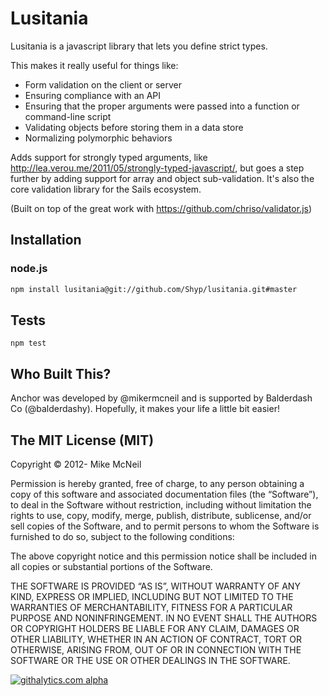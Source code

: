 Lusitania
=========

Lusitania is a javascript library that lets you define strict types.

This makes it really useful for things like:
+ Form validation on the client or server
+ Ensuring compliance with an API
+ Ensuring that the proper arguments were passed into a function or command-line script
+ Validating objects before storing them in a data store
+ Normalizing polymorphic behaviors

Adds support for strongly typed arguments, like http://lea.verou.me/2011/05/strongly-typed-javascript/, but goes a step further by adding support for array and object sub-validation.
It's also the core validation library for the Sails ecosystem.

(Built on top of the great work with https://github.com/chriso/validator.js)

## Installation

### node.js
```bash
npm install lusitania@git://github.com/Shyp/lusitania.git#master
```

<!--

## Basic Usage
```javascript
var anchor = require('anchor');

var userData = 'some string';

// This will guarantee that userData is a string
// If it's not, an error will be thrown
userData = anchor(userData).to('string');

// If you want to handle the error instead of throwing it, use a callback
anchor('something').to("string", function (err) {
  // Err is an error object with a subset of the original data that didn't pass
  // Specifying a callback will prevent an error from being thrown
});

```

## Objects
```javascript

// Limit data to match these requirements
var requirements = anchor({
  name: 'string',
  avatar: {
    path: 'string'
    name: 'string',
    size: 'int',
    type: 'string'
  }
});

// Unvalidated data from the user
var userData = {
  name: 'Elvis',
  avatar: {
    path: '/tmp/2Gf8ahagjg42.jpg',
    name: '2Gf8ahagjg42.jpg',
    size: 382944
    type: 'image/jpeg'
  }
};

// Verify that the userData at least contains your requirements
// It can have EXTRA keys, but it MUST have the keys you specify
anchor(userData).to(requirements);

```

-->

<!--
## Custom rules

Anchor also supports custom validation rules.
```javascript

// Define a compound validation rule using anchor types
anchor.define('file').as({
  name: 'string',
  type: 'string',
  size: 'int',
  type: 'int'
});

// Define a custom rule using a function
anchor.define('supportedFruit').as(function (fruit) {
  return fruit === 'orange' || fruit === 'apple' || fruit === 'grape';
});


// you can use your new validation rules like any standard anchor data type:
anchor(someUserData).to({
  name: 'string',
  avatar: 'file'
});

anchor(someUserData).to({
  fruit: 'supportedFruit'
});
```

We bundled a handful of useful defaults:
```javascript
anchor(someUserData).to({
  id: 'int',
  name: 'string',
  phone: 'phone',
  creditcard: 'creditcard',
  joinDate: 'date',
  email: 'email',
  twitterHandle: 'twitter'
});
```


The example below demonstrates the complete list of supported default data types:
```javascript
anchor(userData).to({
  id: 'int',
  name: 'string',
  phone: 'phone',
  creditcard: 'creditcard',
  joinDate: 'date',
  email: 'email',
  twitterHandle: 'twitter',
  homepage: 'url',

  // This requires any data
  someData: {},

  // This will require a list of >=0 hex colors
  favoriteColors: ['htmlcolor'],

  // This will require a list of >=0 badge objects, as defined:
  badges: [{
    name: 'string',
    // This will require a list of privilege objects, as defined:
    privileges: [{
      id: 'int'
      permission: 'string'
    }]
  }]
});
```


## Functions

> TODO: Support for functions is incomplete.  If you'd like to contribute, please reach out at @balderdashy!

It also has built-in usage to verify the arguments of a function.
This lets you be confident that the arguments are what you expect.
```javascript
$.get = anchor($.get).usage(
  // You can specify multiple usages
  ['urlish',{}, 'function'],
  ['urlish','function'],
  ['urlish',{}],
  ['urlish']
);

// The following usage will throw an error because agasdg is not urlish
$.get('agasdg', {}, function (){})

// You can use the same callback from above in your definition to handle the error yourself
$.get = anchor($.get).usage(
  ['urlish',{}, 'function'],
  ['urlish','function'],
  ['urlish',{}],
  ['urlish'],
  function (err) {
  // Do something about the error here
});
```

### Multiple usages and Argument normalization

But sometimes you want to support several different argument structures.
And to do that, you have to, either explicitly or implicitly, name those arguments so your function can know which one was which, irrespective of how the arguments are specified.
Here's how you specify multiple usages:

```javascript



// This will create a copy of the function that only allows usage that explicitly declares an id
var getById = anchor(
  function (args) {
    // the args object is constructed based on the arguments and usage you define below
    $.get(args.endpoint, {
      id: args.id
    }, args.done);
  })

  // Here you can define your named arguments as temporal custom data types,
  // each with their OWN validation rules
  .args({
    endpoint: 'urlish',
    id: 'int'
    done: 'function'
  })

  // To pass valiation, the user arguments must match at least one of the usages below
  // and each argument must pass its validation definition above
  .usage(
    ['endpoint', 'id', 'done'],

    // Callback is optional
    ['endpoint', 'id']
  );
```


### Call it any way you want
Now the cool part.  You can call your new function any of the following ways:

```javascript
$.getById('/user',3,cb);
$.getById('/user',3);
```



## Default values
You can also specify default values.  If it's not required, if a value listed in defaults is undefined, the default value will be substituted.  A value should not have a default AND be required-- one or the other.

Here's an example for an object's keys:
```javascript
anchor(myObj)
  .to({
    id: 'int'
    name: 'string',
    friends: [{
      id: 'int'
    }]
  })
  .defaults({
    name: 'Anonymous',
    friends: [{
      id: 'int',
      name: 'Anonymous'
    }]
  })
```

And here's an example for a function's arguments:
```javascript
anchor(myFunction)
  .args({
    id: 'int',
    options: {}
  })
  .defaults({

  }),
  .usage(
    ['id'],
    ['options']
    ['id', 'options']
  );
```




## Asynchronous Usage / Promises
Anchor can also help you normalize your synchronous and asynchronous functions into a uniform api.  It allows you to support both last-argument-callback (Node standard) and promise usage out of the box.

> TODO



## Express/Connect Usage
```javascript
app.use(require('anchor'));

// ...

function createUser (req,res,next) {
  // Any errors will be handled by Express/Connect
  var params = req.anchor.to({
    id: 'int',
    name: 'string'
  });


  // Do stuff here
  // This could be anything-- we chose to demonstrate a create method
  // in this case from our favorite ORM, Waterline (http://github.com/mikermcneil/waterline)
   async.auto([

      // Create the user itself
      user: User.create(params).done,

      // Grant permission for the user to administer itself
      permission: Permission.create({
        targetModel : 'user',
        targetId    : params.id,
        UserId      : params.id,
      }).done

    ], function (err, results) {

      // Just basic usage, but this prevents you from dealing with non-existent values and null pointers
      // both when providing a consistent API on the server-side
      // AND when marshalling server-sent data on the client-side
      // i.e. this sucks: user.friends && user.friends.length && user.friends[0] && user.friends[0].id
      var user = res.anchor(results.user).to({
        id: 'int',
        name: 'string',
        email: 'email',
        friends: [{
          id: 'int',
          name: 'string',
          email: 'string'
        }]
      });

      // Respond with JSON
      // Could just pass the user object,
      // but in this case we're demonstrating a custom mapping
      // (like you might use to implement a custom, predefined API)
      // You can safely know all the .'s you're using won't result in any errors, since you validated this above
      res.json({
        user_id           : user.id,
        user_full_name    : user.name,
        user_email_address: user.email,
        friends           : user.friends
      });
  });

}
```


## Sails Usage

Anchor is bundled with Sails.  You can use anchor in Sails just like you would with the connect/express middleware integration, but you can also take an advantage of the extended functionality as seen below.

Here's an example of how you might right your `create()` action to comply with a predefined API in Sails using built-in Anchor integration:
> Note: In practice, you'd want to pull the function that creates the user and the permission out and put it in your model file, overriding the default User.create() behaviour.

```javascript
// UserController.js

var UserController = {
  create: {

    // Marshal the request
    request   : {
      id    : 'int',
      name  : 'string'
    },

    // Marshal the response to use the predetermined API
    response  : {
      user_id             : 'user.id'
      user_full_name      : 'user.name'
      user_email_address  : 'user.email'
      friends             : 'user.friends'
    },

    // Define an arbitrarily named attribute that will be used in response
    // and the function that will populate it
    // The function will be called with the entire request object as the first parameter
    // Expects a callback like: function (err, result) {}   [where result === user]
    user      : User.create

  }
};
module.exports = UserController;

```

The model validation also uses anchor:
```javascript
// User.js
var User = {
  adapter: 'mongo',

  attributes: {
    id: 'int',
    name: 'string',
    email: 'email',
    friends: [{
      id: 'int',
      name: 'string',
      email: 'string'
    }]
  },

  // Create a user, but also create the permission for it to manage itself
  create: function (values,cb) {

    async.auto({

      // Create the user itself
      user: User.create(values).done,

      // Grant permission for the user to administer itself
      permission: Permission.create({
        targetModel : 'user',
        targetId    : values.id,
        UserId      : values.id,
      }).done

    ], function (err, results) {
      cb(err, results.user);
    });
  }
};
module.exports = User;

```

-->

## Tests
```
npm test
```


## Who Built This?
Anchor was developed by @mikermcneil and is supported by Balderdash Co (@balderdashy).
Hopefully, it makes your life a little bit easier!


The MIT License (MIT)
--

Copyright © 2012- Mike McNeil

Permission is hereby granted, free of charge, to any person obtaining a copy of this software and associated documentation files (the “Software”), to deal in the Software without restriction, including without limitation the rights to use, copy, modify, merge, publish, distribute, sublicense, and/or sell copies of the Software, and to permit persons to whom the Software is furnished to do so, subject to the following conditions:

The above copyright notice and this permission notice shall be included in all copies or substantial portions of the Software.

THE SOFTWARE IS PROVIDED “AS IS”, WITHOUT WARRANTY OF ANY KIND, EXPRESS OR IMPLIED, INCLUDING BUT NOT LIMITED TO THE WARRANTIES OF MERCHANTABILITY, FITNESS FOR A PARTICULAR PURPOSE AND NONINFRINGEMENT. IN NO EVENT SHALL THE AUTHORS OR COPYRIGHT HOLDERS BE LIABLE FOR ANY CLAIM, DAMAGES OR OTHER LIABILITY, WHETHER IN AN ACTION OF CONTRACT, TORT OR OTHERWISE, ARISING FROM, OUT OF OR IN CONNECTION WITH THE SOFTWARE OR THE USE OR OTHER DEALINGS IN THE SOFTWARE.

[![githalytics.com alpha](https://cruel-carlota.pagodabox.com/18e6e2459aed1edbdee85d77d63b623b "githalytics.com")](http://githalytics.com/balderdashy/anchor)
